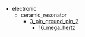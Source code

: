 * electronic
  * ceramic_resonator
    * [3_pin_ground_pin_2](electronic/ceramic_resonator/3_pin_ground_pin_2)
      * [16_mega_hertz](electronic/ceramic_resonator/3_pin_ground_pin_2/16_mega_hertz)
